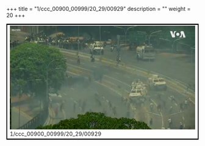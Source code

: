 +++
title = "1/ccc_00900_00999/20_29/00929"
description = ""
weight = 20
+++

<table style="border:2px solid black;max-width:800px;max-height:800px;" 
><tr><td>
<img class="center-fit-jpg"
src="/jpg_/aaa_20190430_NxaOmWaI8sI_00928.jpg">
1/ccc_00900_00999/20_29/00929
</img></td></tr></table>
